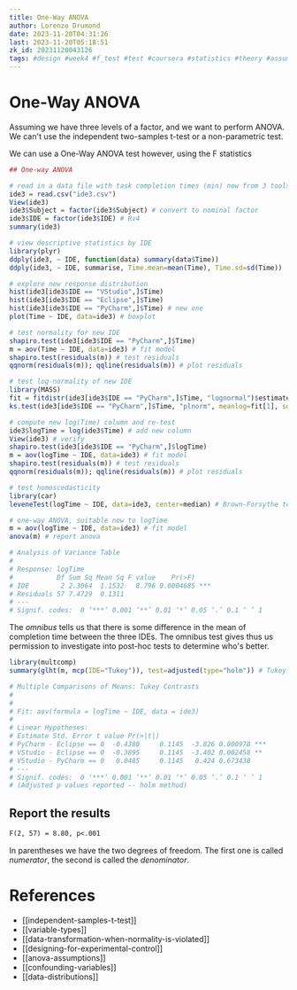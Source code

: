 ```yaml
---
title: One-Way ANOVA
author: Lorenzo Drumond
date: 2023-11-20T04:31:26
last: 2023-11-20T05:18:51
zk_id: 20231120043126
tags: #design #week4 #f_test #test #coursera #statistics #theory #assumptions #anova #normality #rlang #experiment #designing_running_and_analyzing_experiments
---
```



# One-Way ANOVA
Assuming we have three levels of a factor, and we want to perform ANOVA. We can't use the independent two-samples t-test or a non-parametric test.

We can use a One-Way ANOVA test however, using the F statistics
```R
## One-way ANOVA

# read in a data file with task completion times (min) now from 3 tools
ide3 = read.csv("ide3.csv")
View(ide3)
ide3$Subject = factor(ide3$Subject) # convert to nominal factor
ide3$IDE = factor(ide3$IDE) # Rv4
summary(ide3)

# view descriptive statistics by IDE
library(plyr)
ddply(ide3, ~ IDE, function(data) summary(data$Time))
ddply(ide3, ~ IDE, summarise, Time.mean=mean(Time), Time.sd=sd(Time))

# explore new response distribution
hist(ide3[ide3$IDE == "VStudio",]$Time)
hist(ide3[ide3$IDE == "Eclipse",]$Time)
hist(ide3[ide3$IDE == "PyCharm",]$Time) # new one
plot(Time ~ IDE, data=ide3) # boxplot

# test normality for new IDE
shapiro.test(ide3[ide3$IDE == "PyCharm",]$Time)
m = aov(Time ~ IDE, data=ide3) # fit model
shapiro.test(residuals(m)) # test residuals
qqnorm(residuals(m)); qqline(residuals(m)) # plot residuals

# test log-normality of new IDE
library(MASS)
fit = fitdistr(ide3[ide3$IDE == "PyCharm",]$Time, "lognormal")$estimate
ks.test(ide3[ide3$IDE == "PyCharm",]$Time, "plnorm", meanlog=fit[1], sdlog=fit[2], exact=TRUE) # lognormality

# compute new log(Time) column and re-test
ide3$logTime = log(ide3$Time) # add new column
View(ide3) # verify
shapiro.test(ide3[ide3$IDE == "PyCharm",]$logTime)
m = aov(logTime ~ IDE, data=ide3) # fit model
shapiro.test(residuals(m)) # test residuals
qqnorm(residuals(m)); qqline(residuals(m)) # plot residuals

# test homoscedasticity
library(car)
leveneTest(logTime ~ IDE, data=ide3, center=median) # Brown-Forsythe test

# one-way ANOVA, suitable now to logTime
m = aov(logTime ~ IDE, data=ide3) # fit model
anova(m) # report anova

# Analysis of Variance Table
#
# Response: logTime
#           Df Sum Sq Mean Sq F value    Pr(>F)
# IDE        2 2.3064  1.1532   8.796 0.0004685 ***
# Residuals 57 7.4729  0.1311
# ---
# Signif. codes:  0 ‘***’ 0.001 ‘**’ 0.01 ‘*’ 0.05 ‘.’ 0.1 ‘ ’ 1
```

The _omnibus_ tells us that there is some difference in the mean of completion time between the three IDEs. The omnibus test gives thus us permission to investigate into post-hoc tests to determine who's better.

```R
library(multcomp)
summary(glht(m, mcp(IDE="Tukey")), test=adjusted(type="holm")) # Tukey means compare all pairs, mcp stands for multiple comparisons

# Multiple Comparisons of Means: Tukey Contrasts
#
#
# Fit: aov(formula = logTime ~ IDE, data = ide3)
#
# Linear Hypotheses:
# Estimate Std. Error t value Pr(>|t|)
# PyCharm - Eclipse == 0  -0.4380     0.1145  -3.826 0.000978 ***
# VStudio - Eclipse == 0  -0.3895     0.1145  -3.402 0.002458 **
# VStudio - PyCharm == 0   0.0485     0.1145   0.424 0.673438
# ---
# Signif. codes:  0 ‘***’ 0.001 ‘**’ 0.01 ‘*’ 0.05 ‘.’ 0.1 ‘ ’ 1
# (Adjusted p values reported -- holm method)
```

## Report the results

```latex
F(2, 57) = 8.80, p<.001
```
In parentheses we have the two degrees of freedom. The first one is called _numerator_, the second is called the _denominator_.

# References
- [[independent-samples-t-test]]
- [[variable-types]]
- [[data-transformation-when-normality-is-violated]]
- [[designing-for-experimental-control]]
- [[anova-assumptions]]
- [[confounding-variables]]
- [[data-distributions]]
